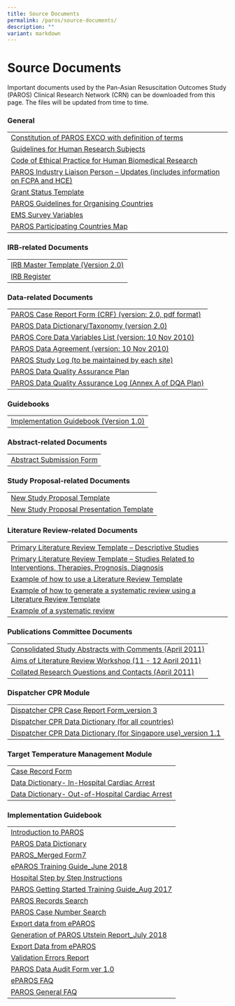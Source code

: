 ```yaml
---
title: Source Documents
permalink: /paros/source-documents/
description: ""
variant: markdown
---
```


<h1><strong>Source Documents</strong></h1>
<div>
<p>Important documents used by the Pan-Asian Resuscitation Outcomes Study (PAROS) Clinical Research Network (CRN) can be downloaded from this page. The files will be updated from time to time.</p>
<h3>General</h3>
<table>
   <tbody>
      <tr>
         <td><a target="_blank" href="/files/PAROS/SD%20%20%20General/1_Constitution_of_PAROS_EXCO_with_definition_of_terms_7May10_Final.pdf">Constitution of PAROS EXCO with definition of terms</a></td>
      </tr>
      <tr>
         <td><a target="_blank" href="/files/PAROS/SD%20%20%20General/2_Gudelines_on_Research_on_Human_Subjects_ver1_Final.pdf">Guidelines for Human Research Subjects</a></td>
      </tr>
      <tr>
         <td><a target="_blank" href="/files/PAROS/SD%20%20%20General/3_COEP_Approved_Jun_2010.pdf">Code of Ethical Practice for Human Biomedical Research</a></td>
      </tr>
      <tr>
         <td><a target="_blank" href="/files/PAROS/SD%20%20%20General/4_PAROS_Industry_Liaison_Final_Oct10.pdf">PAROS Industry Liaison Person – Updates (includes information on FCPA and HCE)</a></td>
      </tr>
      <tr>
         <td><a target="_blank" href="/files/PAROS/SD%20%20%20General/5_GrandStatus_Template.pdf">Grant Status Template</a></td>
      </tr>
      <tr>
         <td><a target="_blank" href="/files/PAROS/SD%20%20%20General/5_PAROS_Guidelines_for_Organising_Country_Aug_2011v3.pdf">PAROS Guidelines for Organising Countries</a></td>
      </tr>
      <tr>
         <td><a target="_blank" href="/files/PAROS/SD%20%20%20General/6_EMS_your_project_variables.pdf">EMS Survey Variables</a></td>
      </tr>
      <tr>
         <td><a target="_blank" href="/files/PAROS/SD%20%20%20General/PAROS_Map_13_countries.pdf">PAROS Participating Countries Map</a></td>
      </tr>
   </tbody>
</table>
<h3>IRB-related Documents</h3>
<table>
   <tbody>
      <tr>
         <td><a target="_blank" href="/files/PAROS/SD%20IRB%20Related%20Documents/IRB_Master_Template_PAROS_protocol_ver2_0_16Nov10.pdf">IRB Master Template (Version 2.0)</a></td>
      </tr>
      <tr>
         <td><a target="_blank" href="/files/PAROS/SD%20IRB%20Related%20Documents/2_IRB_Register.pdf">IRB Register</a></td>
      </tr>
   </tbody>
</table>
<h3>Data-related Documents</h3>
<table>
   <tbody>
      <tr>
         <td><a target="_blank" href="files/PAROS/SD%20%20%20Data%20Related%20Documents/1_PAROS_Case_Report_Form.pdf">PAROS Case Report Form (CRF) (version: 2.0, pdf format)</a></td>
      </tr>
      <tr>
         <td><a target="_blank" href="/files/PAROS/SD%20%20%20Data%20Related%20Documents/3_PAROS_DataDictionary_taxonomy_10.pdf">PAROS Data Dictionary/Taxonomy (version 2.0)</a></td>
      </tr>
      <tr>
         <td><a target="_blank" href="/files/PAROS/SD%20%20%20Data%20Related%20Documents/4_PAROS_Core_Data_Variables_List.pdf">PAROS Core Data Variables List (version: 10 Nov 2010)</a></td>
      </tr>
      <tr>
         <td><a target="_blank" href="/files/PAROS/SD%20%20%20Data%20Related%20Documents/5_PAROS_Data_Agreement.pdf">PAROS Data Agreement (version: 10 Nov 2010)</a></td>
      </tr>
      <tr>
         <td><a target="_blank" href="/files/PAROS/SD%20%20%20Data%20Related%20Documents/6_PAROS_Study_Log.pdf">PAROS Study Log (to be maintained by each site)</a></td>
      </tr>
      <tr>
         <td><a target="_blank" href="/files/PAROS/SD%20%20%20Data%20Related%20Documents/7_PAROS_Data_Quality_Assurance_Plan.pdf">PAROS Data Quality Assurance Plan</a></td>
      </tr>
      <tr>
         <td><a target="_blank" href="/files/PAROS/SD%20%20%20Data%20Related%20Documents/8_PAROS_Data_Quality_Assurance_Log.pdf">PAROS Data Quality Assurance Log (Annex A of DQA Plan)</a></td>
      </tr>
   </tbody>
</table><h3>Guidebooks</h3>
<table>
   <tbody>
      <tr>
         <td><a target="_blank" href="#">Implementation Guidebook (Version 1.0)</a></td>
      </tr>
   </tbody>
</table>
<h3>Abstract-related Documents</h3>
<table>
   <tbody>
      <tr>
         <td><a target="_blank" href="https://www.scri.edu.sg/wp-content/uploads/2016/03/1_Abstract-Related-Documents.doc">Abstract Submission Form</a></td>
      </tr>
   </tbody>
</table>
<h3>Study Proposal-related Documents</h3>
<table>
   <tbody>
      <tr>
         <td><a target="_blank" href="https://www.scri.edu.sg/wp-content/uploads/2021/01/New-Study-Proposal-Template_2020.doc">New Study Proposal Template</a></td>
      </tr>
      <tr>
         <td><a target="_blank" href="https://www.scri.edu.sg/wp-content/uploads/2016/06/PAROS-Study-Proposal-Presentation-Template.ppt">New Study Proposal Presentation Template</a></td>
      </tr>
   </tbody>
</table>
<h3>Literature Review-related Documents</h3>
<table>
   <tbody>
      <tr>
         <td><a target="_blank" href="https://www.scri.edu.sg/wp-content/uploads/2016/03/1_Primary-Literature-Review-Template.doc">Primary Literature Review Template – Descriptive Studies</a></td>
      </tr>
      <tr>
         <td><a target="_blank" href="https://www.scri.edu.sg/wp-content/uploads/2016/03/2_Primary-Literature-Review-Template.doc">Primary Literature Review Template – Studies Related to Interventions, Therapies, Prognosis, Diagnosis</a></td>
      </tr>
      <tr>
         <td><a target="_blank" href="https://www.scri.edu.sg/wp-content/uploads/2016/03/3_Example-of-how-to-use-a-literature-Review.pdf">Example of how to use a Literature Review Template</a></td>
      </tr>
      <tr>
         <td><a target="_blank" href="https://www.scri.edu.sg/wp-content/uploads/2016/03/4_Example-of-how-to-generate-a-systematic-review.pdf">Example of how to generate a systematic review using a Literature Review Template</a></td>
      </tr>
      <tr>
         <td><a target="_blank" href="https://www.scri.edu.sg/wp-content/uploads/2016/04/13_Use-of-antiarrhythmic-drugs-for-adult-cardiac-arrest_Ong-et-al.pdf">Example of a systematic review</a></td>
      </tr>
   </tbody>
</table>
<h3>Publications Committee Documents</h3>
<table>
   <tbody>
      <tr>
         <td><a target="_blank" href="https://www.scri.edu.sg/wp-content/uploads/2016/06/PAROS_New_Study_Proposals_Collated_w_comments_Singapore__Tokyo.pdf">Consolidated Study Abstracts with Comments (April 2011)</a></td>
      </tr>
      <tr>
         <td><a target="_blank" href="https://www.scri.edu.sg/wp-content/uploads/2016/03/2_Aims_of_the_Workshop.pdf">Aims of Literature Review Workshop (11 - 12 April 2011)</a></td>
      </tr>
      <tr>
         <td><a target="_blank" href="https://www.scri.edu.sg/wp-content/uploads/2016/03/3_Collated-Research-Questions.doc">Collated Research Questions and Contacts (April 2011)</a></td>
      </tr>
   </tbody>
</table>
<h3>Dispatcher CPR Module</h3>
<table>
   <tbody>
      <tr>
         <td><a target="_blank" href="https://www.scri.edu.sg/wp-content/uploads/2018/07/PAROS_Dispatcher-CPR-Form3.pdf">Dispatcher CPR Case Report Form_version 3</a></td>
      </tr>
      <tr>
         <td><a target="_blank" href="https://www.scri.edu.sg/wp-content/uploads/2018/07/Final-dispatch-dictionary-for-CARES-PAROS_Oct2013.pdf">Dispatcher CPR Data Dictionary (for all countries)</a></td>
      </tr>
      <tr>
         <td><a target="_blank" href="https://www.scri.edu.sg/wp-content/uploads/2018/07/Dispatch-data-dictionary-for-PAROS-version-1.1_May-2018updated.pdf">Dispatcher CPR Data Dictionary (for Singapore use)_version 1.1</a></td>
      </tr>
   </tbody>
</table>
<h3>Target Temperature Management Module</h3>
<table>
   <tbody>
      <tr>
         <td><a target="_blank" href="https://www.scri.edu.sg/wp-content/uploads/2016/03/1_Case-Record-Form.pdf">Case Record Form</a></td>
      </tr>
      <tr>
         <td><a target="_blank" href="https://www.scri.edu.sg/wp-content/uploads/2016/03/2_Data-Dictionary-In-Hospital-Cardiac-Arrest.pdf">Data Dictionary- In-Hospital Cardiac Arrest</a></td>
      </tr>
      <tr>
         <td><a target="_blank" href="https://www.scri.edu.sg/wp-content/uploads/2016/03/3_Data-Dictionary-Out-of-Hospital-Cardiac-Arrest.pdf">Data Dictionary- Out-of-Hospital Cardiac Arrest</a></td>
      </tr>
   </tbody>
</table>
<h3>Implementation Guidebook</h3>
<table>
   <tbody>
      <tr>
         <td><a target="_blank" href="/files/PAROS/SD_Implementation_Guidebook/1_IntroductionToPAROS.pdf">Introduction to PAROS</a></td>
      </tr>
      <tr>
         <td><a target="_blank" href="/files/PAROS/SD_Implementation_Guidebook/2_PAROS_Data_Dictionary.pdf">PAROS Data Dictionary</a></td>
      </tr>
      <tr>
         <td><a target="_blank" href="/files/PAROS/SD_Implementation_Guidebook/PAROS_Merged_Form7.pdf">PAROS_Merged Form7</a></td>
      </tr>
      <tr>
         <td><a target="_blank" href="/files/PAROS/SD_Implementation_Guidebook/3_ePAROS_Training_Guide_Jun18.pdf">ePAROS Training Guide_June 2018</a></td>
      </tr>
      <tr>
         <td><a target="_blank" href="/files/PAROS/SD_Implementation_Guidebook/5_Hospital_Step_by_Step_Instructions.pdf">Hospital Step by Step Instructions</a></td>
      </tr>
      <tr>
         <td><a target="_blank" href="/files/PAROS/SD_Implementation_Guidebook/3_PAROS_Getting_Started_Training_Guidev2.pdf">PAROS Getting Started Training Guide_Aug 2017</a></td>
      </tr>
      <tr>
         <td><a target="_blank" href="/files/PAROS/SD_Implementation_Guidebook/7_PAROS_Case_Search.pdf">PAROS Records Search</a></td>
      </tr>
      <tr>
         <td><a target="_blank" href="/files/PAROS/SD_Implementation_Guidebook/4_PAROS_Case_Number_Search.pdf">PAROS Case Number Search</a></td>
      </tr>
      <tr>
         <td><a target="_blank" href="/files/PAROS/SD_Implementation_Guidebook/8_Export_Data_from_ePAROS.pdf">Export data from ePAROS</a></td>
      </tr>
      <tr>
         <td><a target="_blank" href="/files/PAROS/SD_Implementation_Guidebook/6_Generation_of_PAROS_Utstein_Reportv2.pdf">Generation of PAROS Utstein Report_July 2018</a></td>
      </tr>
      <tr>
         <td><a target="_blank" href="/files/PAROS/SD_Implementation_Guidebook/5_Export_data_from_ePAROS.pdf">Export Data from ePAROS</a></td>
      </tr>
      <tr>
         <td><a target="_blank" href="/files/PAROS/SD_Implementation_Guidebook/5_2_Validation_errors_report.pdf">Validation Errors Report</a></td>
      </tr>
      <tr>
         <td><a target="_blank" href="/files/PAROS/SD_Implementation_Guidebook/10_PAROS_Data_Audit_Form_ver_1_0.pdf">PAROS Data Audit Form ver 1.0</a></td>
      </tr>
      <tr>
         <td><a target="_blank" href="/files/PAROS/SD_Implementation_Guidebook/11_ePAROS_FAQ.pdf">ePAROS FAQ</a></td>
      </tr>
      <tr>
         <td><a target="_blank" href="/files/PAROS/SD_Implementation_Guidebook/12_PAROS_General_FAQ.pdf">PAROS General FAQ</a></td>
      </tr>
   </tbody>
</table></div>
